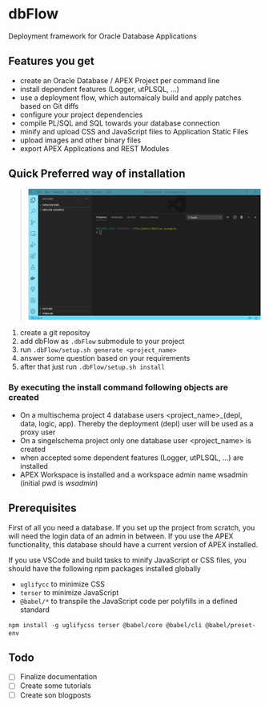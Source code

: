 # dbFlow
Deployment framework for Oracle Database Applications


## Features you get

- create an Oracle Database / APEX Project per command line
- install dependent features (Logger, utPLSQL, ...)
- use a deployment flow, which automaicaly build and apply patches based on Git diffs
- configure your project dependencies
- compile PL/SQL and SQL towards your database connection
- minify and upload CSS and JavaScript files to Application Static Files
- upload images and other binary files
- export APEX Applications and REST Modules


## Quick Preferred way of installation


> ![ScreenCast](doc/screen-rec-generate-project.gif)


1. create a git repositoy
2. add dbFlow as `.dbFlow` submodule to your project
3. run `.dbFlow/setup.sh generate <project_name>`
4. answer some question based on your requirements
5. after that just run `.dbFlow/setup.sh install`

### By executing the install command following objects are created

- On a multischema project 4 database users <project_name>_(depl, data, logic, app). Thereby the deployment (depl) user will be used as a proxy user
- On a singelschema project only one database user <project_name> is created
- when accepted some dependent features (Logger, utPLSQL, ...) are installed
- APEX Workspace is installed and a workspace admin name wsadmin (initial pwd is *wsadmin*)


## Prerequisites

First of all you need a database. If you set up the project from scratch, you will need the login data of an admin in between. If you use the APEX functionality, this database should have a current version of APEX installed.

If you use VSCode and build tasks to minify JavaScript or CSS files, you should have the following npm packages installed globally
  - `uglifycc` to minimize CSS
  - `terser` to minimize JavaScript
  - `@babel/*` to transpile the JavaScript code per polyfills in a defined standard



  ``` shell
  npm install -g uglifycss terser @babel/core @babel/cli @babel/preset-env
  ```


## Todo

- [ ] Finalize documentation
- [ ] Create some tutorials
- [ ] Create son blogposts